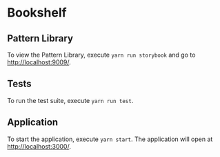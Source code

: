 # Bookshelf

## Pattern Library

To view the Pattern Library, execute `yarn run storybook` and go to [http://localhost:9009/](http://localhost:9009/).

## Tests

To run the test suite, execute `yarn run test`.

## Application

To start the application, execute `yarn start`. The application will open at [http://localhost:3000/](http://localhost:3000/).
